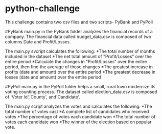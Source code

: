 # python-challenge
This challenge contains two csv files and two scripts- PyBank and PyPoll

#PyBank 
main.py in the PyBank folder analyzes the financial records of a company. The financial data called budget_data.csv is composed of two columns Date and Profit/Losses. 

The main.py svcript calculates the following:
  *The total number of months included in the dataset
  *The net total amount of "Profit/Losses" over the entire period
  *Calculate the changes in "Profit/Losses" over the entire period, then find the average of those changes
  *The greatest increase in profits (date and amount) over the entire period
  *The greatest decrease in losses (date and amount) over the entire period
     
#PyPoll
main.py in the PyPoll folder helps a small, rural town modernize its voting counting process. The dataset called election_data.csv is composed of 'Voter Id','County', and'Candidate'.

The main.py script analyzes the votes and calculates the following:
   *The total number of votes cast
   *A complete list of candidates who received votes
   *The percentage of votes each candidate won
   *The total number of votes each candidate won
   *The winner of the election based on popular vote.
